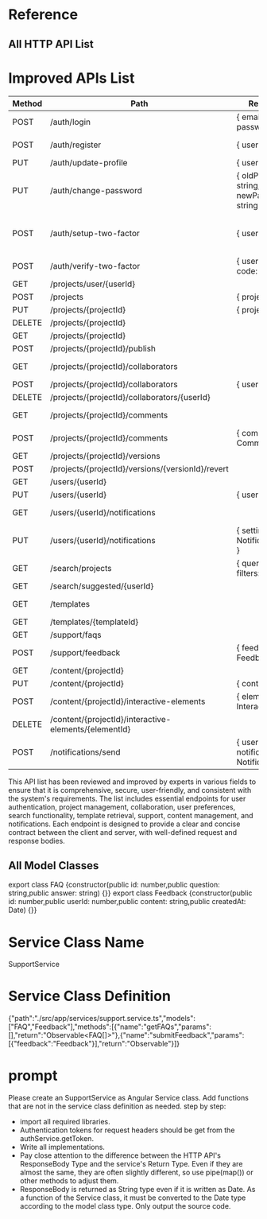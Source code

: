 
# Reference


## All HTTP API List

# Improved APIs List

| Method | Path                                 | RequestBody                                                                 | ResponseBody                                                                                   |
|--------|--------------------------------------|-----------------------------------------------------------------------------|------------------------------------------------------------------------------------------------|
| POST   | /auth/login                         | { email: string, password: string }                                         | { user: User, token: string }                                                                  |
| POST   | /auth/register                      | { user: User }                                                              | { user: User, token: string }                                                                  |
| PUT    | /auth/update-profile                | { user: User }                                                              | { user: User }                                                                                 |
| PUT    | /auth/change-password               | { oldPassword: string, newPassword: string }                                | { success: boolean }                                                                           |
| POST   | /auth/setup-two-factor              | { userId: number }                                                          | { twoFactorAuthDetails: TwoFactorAuthDetails }                                                 |
| POST   | /auth/verify-two-factor             | { userId: number, code: string }                                            | { success: boolean }                                                                           |
| GET    | /projects/user/{userId}             |                                                                             | { projects: Project[] }                                                                        |
| POST   | /projects                           | { project: Project }                                                        | { project: Project }                                                                           |
| PUT    | /projects/{projectId}               | { project: Project }                                                        | { project: Project }                                                                           |
| DELETE | /projects/{projectId}               |                                                                             | { success: boolean }                                                                           |
| GET    | /projects/{projectId}               |                                                                             | { project: Project }                                                                           |
| POST   | /projects/{projectId}/publish       |                                                                             | { success: boolean }                                                                           |
| GET    | /projects/{projectId}/collaborators |                                                                             | { collaborators: User[] }                                                                      |
| POST   | /projects/{projectId}/collaborators | { userId: number }                                                          | { success: boolean }                                                                           |
| DELETE | /projects/{projectId}/collaborators/{userId} |                                                                             | { success: boolean }                                                                           |
| GET    | /projects/{projectId}/comments      |                                                                             | { comments: Comment[] }                                                                        |
| POST   | /projects/{projectId}/comments      | { comment: Comment }                                                        | { comment: Comment }                                                                           |
| GET    | /projects/{projectId}/versions      |                                                                             | { versions: Version[] }                                                                        |
| POST   | /projects/{projectId}/versions/{versionId}/revert |                                                                             | { success: boolean }                                                                           |
| GET    | /users/{userId}                     |                                                                             | { user: User }                                                                                 |
| PUT    | /users/{userId}                     | { user: User }                                                              | { user: User }                                                                                 |
| GET    | /users/{userId}/notifications       |                                                                             | { settings: NotificationSetting[] }                                                            |
| PUT    | /users/{userId}/notifications       | { settings: NotificationSetting[] }                                         | { success: boolean }                                                                           |
| GET    | /search/projects                    | { query: string, filters: Filter[] }                                        | { projects: Project[] }                                                                        |
| GET    | /search/suggested/{userId}          |                                                                             | { content: Content[] }                                                                         |
| GET    | /templates                          |                                                                             | { templates: Template[] }                                                                      |
| GET    | /templates/{templateId}             |                                                                             | { template: Template }                                                                         |
| GET    | /support/faqs                       |                                                                             | { faqs: FAQ[] }                                                                                |
| POST   | /support/feedback                   | { feedback: Feedback }                                                      | { success: boolean }                                                                           |
| GET    | /content/{projectId}                |                                                                             | { content: string }                                                                            |
| PUT    | /content/{projectId}                | { content: string }                                                         | { success: boolean }                                                                           |
| POST   | /content/{projectId}/interactive-elements | { element: InteractiveElement }                                          | { interactiveElement: InteractiveElement }                                                     |
| DELETE | /content/{projectId}/interactive-elements/{elementId} |                                                                             | { success: boolean }                                                                           |
| POST   | /notifications/send                 | { userId: number, notification: Notification }                              | { success: boolean }                                                                           |

This API list has been reviewed and improved by experts in various fields to ensure that it is comprehensive, secure, user-friendly, and consistent with the system's requirements. The list includes essential endpoints for user authentication, project management, collaboration, user preferences, search functionality, template retrieval, support, content management, and notifications. Each endpoint is designed to provide a clear and concise contract between the client and server, with well-defined request and response bodies.


## All Model Classes

export class FAQ {constructor(public id: number,public question: string,public answer: string) {}}
export class Feedback {constructor(public id: number,public userId: number,public content: string,public createdAt: Date) {}}



# Service Class Name

SupportService



# Service Class Definition

{"path":"./src/app/services/support.service.ts","models":["FAQ","Feedback"],"methods":[{"name":"getFAQs","params":[],"return":"Observable<FAQ[]>"},{"name":"submitFeedback","params":[{"feedback":"Feedback"}],"return":"Observable<boolean>"}]}



# prompt

Please create an SupportService as Angular Service class.
Add functions that are not in the service class definition as needed.
step by step:
- import all required libraries.
- Authentication tokens for request headers should be get from the authService.getToken.
- Write all implementations.
- Pay close attention to the difference between the HTTP API's ResponseBody Type and the service's Return Type. Even if they are almost the same, they are often slightly different, so use pipe(map()) or other methods to adjust them.
- ResponseBody is returned as String type even if it is written as Date. As a function of the Service class, it must be converted to the Date type according to the model class type.
Only output the source code.

